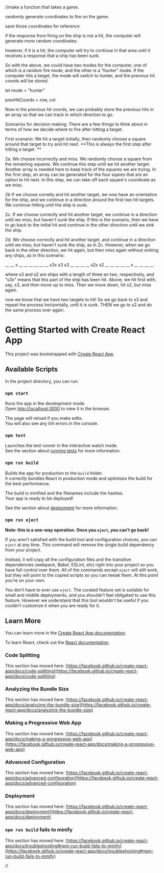 
//make a function that takes a game. 

randomly generate coordinates to fire on the game. 

save those coordinates for reference 

if the response from firing on the ship is not a hit, the computer will generate more random coordinates. 

however, if it is a hit, the computer will try to continue in that area until it receives a response that
a ship has been sunk.  

So with the above, we could have two modes for the computer, one of which is a random fire mode, 
and the other is a "hunter" mode. If the computer hits a target, the mode will switch to hunter, and the previous hit
coords will be stored. 

let mode = "hunter"

prevHitCoords = row, col

Now in the previous hit coords, we can probably store the previous hits in an array so that we can track in which direction to go. 

Scenarios for decision making: 
There are a few things to think about in terms of how we decide where to fire after hitting a target. 

First scenario: We hit a target initially, then randomly choose a square around that target to try and hit next. 
**This is always the first step after hitting a target. **

2a. We choose incorrectly and miss. We randomly choose a square from the remaining squares. We continue this step until we hit another target. Another array is needed here to keep track of the squares we are trying. In the first step, an array can be generated for the four sqares that are an option to hit next. In this step, we can take off each square's coordinate as we miss.  

2b If we choose corretly and hit another target, we now have an orientation for the ship, and we continue in a direction around the first two hit targets.  We continue hitting until the ship is sunk. 

2c. If we choose correctly and hit another target, we continue in a direction until we miss, but haven't sunk the ship.  If this is the scenario, then we have to go back to the initial hit and continue in the other direction until 
we sink the ship. 

2d. We choose correctly and hit another target, and continue in a direction until we miss, but haven't sunk the ship, as in 2c. However, when we go back in the other direction, we hit again, but then miss again without sinking any ships, as in this scenario: 

__ __  x  __ __ __ __
__ __ s3x s3 s3 __ __
__ __ s2x s2 __ __ __ 
__ __  x  __ __ __ __ 

where s3 and s2 are ships with a length of three an two, respectively, and "s3x" means that this part of the ship has been hit. Above, we hit first with, say, s3, and then move up to miss. Then we move down, hit s2, but miss again. 

now we know that we have two targets to hit! So we go back to s3 and repeat the process horizontally, until it is sunk. THEN we go to s2 and do the same process over again. 




# Getting Started with Create React App


This project was bootstrapped with [Create React App](https://github.com/facebook/create-react-app).

## Available Scripts

In the project directory, you can run:

### `npm start`

Runs the app in the development mode.\
Open [http://localhost:3000](http://localhost:3000) to view it in the browser.

The page will reload if you make edits.\
You will also see any lint errors in the console.

### `npm test`

Launches the test runner in the interactive watch mode.\
See the section about [running tests](https://facebook.github.io/create-react-app/docs/running-tests) for more information.

### `npm run build`

Builds the app for production to the `build` folder.\
It correctly bundles React in production mode and optimizes the build for the best performance.

The build is minified and the filenames include the hashes.\
Your app is ready to be deployed!

See the section about [deployment](https://facebook.github.io/create-react-app/docs/deployment) for more information.

### `npm run eject`

**Note: this is a one-way operation. Once you `eject`, you can’t go back!**

If you aren’t satisfied with the build tool and configuration choices, you can `eject` at any time. This command will remove the single build dependency from your project.

Instead, it will copy all the configuration files and the transitive dependencies (webpack, Babel, ESLint, etc) right into your project so you have full control over them. All of the commands except `eject` will still work, but they will point to the copied scripts so you can tweak them. At this point you’re on your own.

You don’t have to ever use `eject`. The curated feature set is suitable for small and middle deployments, and you shouldn’t feel obligated to use this feature. However we understand that this tool wouldn’t be useful if you couldn’t customize it when you are ready for it.

## Learn More

You can learn more in the [Create React App documentation](https://facebook.github.io/create-react-app/docs/getting-started).

To learn React, check out the [React documentation](https://reactjs.org/).

### Code Splitting

This section has moved here: [https://facebook.github.io/create-react-app/docs/code-splitting](https://facebook.github.io/create-react-app/docs/code-splitting)

### Analyzing the Bundle Size

This section has moved here: [https://facebook.github.io/create-react-app/docs/analyzing-the-bundle-size](https://facebook.github.io/create-react-app/docs/analyzing-the-bundle-size)

### Making a Progressive Web App

This section has moved here: [https://facebook.github.io/create-react-app/docs/making-a-progressive-web-app](https://facebook.github.io/create-react-app/docs/making-a-progressive-web-app)

### Advanced Configuration

This section has moved here: [https://facebook.github.io/create-react-app/docs/advanced-configuration](https://facebook.github.io/create-react-app/docs/advanced-configuration)

### Deployment

This section has moved here: [https://facebook.github.io/create-react-app/docs/deployment](https://facebook.github.io/create-react-app/docs/deployment)

### `npm run build` fails to minify

This section has moved here: [https://facebook.github.io/create-react-app/docs/troubleshooting#npm-run-build-fails-to-minify](https://facebook.github.io/create-react-app/docs/troubleshooting#npm-run-build-fails-to-minify)

//